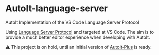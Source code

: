 # AutoIt-language-server
AutoIt Implementation of the VS Code Language Server Protocol

Using [Language Server Protocol](https://microsoft.github.io/language-server-protocol/) and targeted at VS Code. The aim is to provide a much better editor experience when developing with AutoIt.

:warning: This project is on hold, until an initial version of [AutoIt-Plus](https://github.com/genius257/AutoIt-Plus) is ready.
